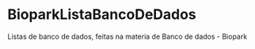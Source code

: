 # BioparkListaBancoDeDados

Listas de banco de dados, feitas na materia de Banco de dados - Biopark
